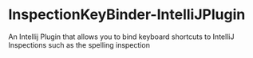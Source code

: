 # InspectionKeyBinder-IntelliJPlugin
An Intellij Plugin that allows you to bind keyboard shortcuts to IntelliJ Inspections such as the spelling inspection
